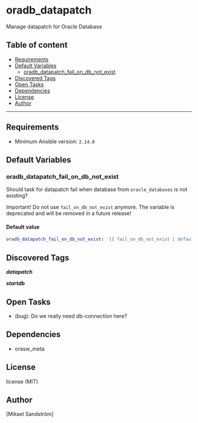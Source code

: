 # oradb_datapatch

Manage datapatch for Oracle Database

## Table of content

- [Requirements](#requirements)
- [Default Variables](#default-variables)
  - [oradb_datapatch_fail_on_db_not_exist](#oradb_datapatch_fail_on_db_not_exist)
- [Discovered Tags](#discovered-tags)
- [Open Tasks](#open-tasks)
- [Dependencies](#dependencies)
- [License](#license)
- [Author](#author)

---

## Requirements

- Minimum Ansible version: `2.14.0`


## Default Variables

### oradb_datapatch_fail_on_db_not_exist

Should task for datapatch fail when database from `oracle_databases` is not existing?

Important!
Do not use `fail_on_db_not_exist` anymore.
The variable is deprecated and will be removed in a future release!

#### Default value

```YAML
oradb_datapatch_fail_on_db_not_exist: '{{ fail_on_db_not_exist | default(false) }}'
```

## Discovered Tags

**_datapatch_**

**_startdb_**

## Open Tasks

- (bug): Do we really need db-connection here?

## Dependencies

- orasw_meta

## License

license (MIT)

## Author

[Mikael Sandström]

